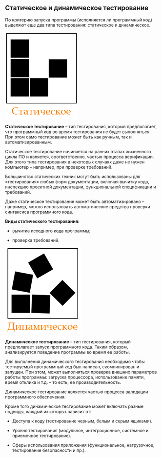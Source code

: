 ## Статическое и динамическое тестирование

По критерию запуска программы (исполняется ли программный код) выделяют еще два типа тестирования: статическое и
динамическое.

![](../img/img_22.png)

**Статическое тестирование** – тип тестирования, который предполагает, что программный код во время тестирования не
будет выполняться. При этом само тестирование может быть как ручным, так и автоматизированным.

Статическое тестирование начинается на ранних этапах жизненного цикла ПО и является, соответственно, частью процесса
верификации. Для этого типа тестирования в некоторых случаях даже не нужен компьютер – например, при проверке
требований.

Большинство статических техник могут быть использованы для «тестирования» любых форм документации, включая вычитку кода,
инспекцию проектной документации, функциональной спецификации и требований.

Даже статическое тестирование может быть автоматизировано – например, можно использовать автоматические средства
проверки синтаксиса программного кода.

**Виды статического тестирования:**

- вычитка исходного кода программы;

- проверка требований.

![](../img/img_23.png)

**Динамическое тестирование** – тип тестирования, который предполагает запуск программного кода. Таким образом,
анализируется поведение программы во время ее работы.

Для выполнения динамического тестирования необходимо чтобы тестируемый программный код был написан, скомпилирован и
запущен. При этом, может выполняться проверка внешних параметров работы программы: загрузка процессора, использование
памяти, время отклика и т.д. – то есть, ее производительность.

Динамическое тестирование является частью процесса валидации программного обеспечения.

Кроме того динамическое тестирование может включать разные подвиды, каждый из которых зависит от:

- Доступа к коду (тестирование черным, белым и серым ящиками).

- Уровня тестирования (модульное, интеграционное, системное и приемочное тестирование).

- Сферы использования приложения (функциональное, нагрузочное, тестирование безопасности и пр.).